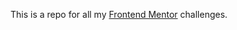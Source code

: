 This is a repo for all my [Frontend Mentor](https://www.frontendmentor.io/profile/vighgiv) challenges.
